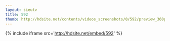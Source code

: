 ```yaml
---
layout: sieutv
title: 592
thumb: http://hdsite.net/contents/videos_screenshots/0/592/preview_360p.mp4.jpg
---
```

{% include iframe src='http://hdsite.net/embed/592' %}
 

